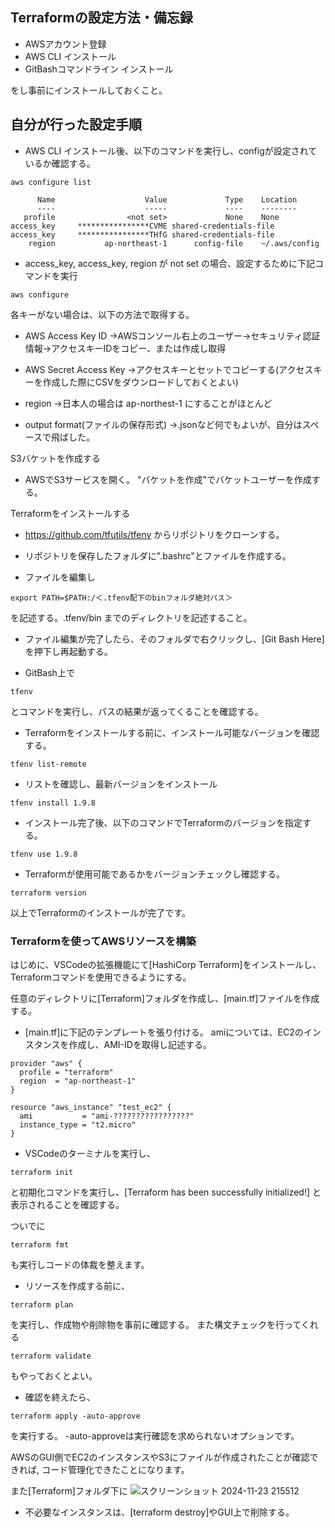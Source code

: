 ## Terraformの設定方法・備忘録

- AWSアカウント登録
- AWS CLI インストール
- GitBashコマンドライン インストール

をし事前にインストールしておくこと。

## 自分が行った設定手順

- AWS CLI インストール後、以下のコマンドを実行し、configが設定されているか確認する。

```console
aws configure list
```
```console
      Name                    Value             Type    Location
      ----                    -----             ----    --------
   profile                <not set>             None    None
access_key     ****************CVME shared-credentials-file
access_key     ****************THfG shared-credentials-file
    region           ap-northeast-1      config-file    ~/.aws/config
```

- access_key, access_key, region が not set の場合、設定するために下記コマンドを実行

```console
aws configure
```

各キーがない場合は、以下の方法で取得する。

- AWS Access Key ID
→AWSコンソール右上のユーザー→セキュリティ認証情報→アクセスキーIDをコピー、または作成し取得

- AWS Secret Access Key
→アクセスキーとセットでコピーする(アクセスキーを作成した際にCSVをダウンロードしておくとよい)

- region
→日本人の場合は ap-northest-1 にすることがほとんど

- output format(ファイルの保存形式)
→.jsonなど何でもよいが、自分はスペースで飛ばした。

S3バケットを作成する

- AWSでS3サービスを開く。 "バケットを作成"でバケットユーザーを作成する。

Terraformをインストールする

- https://github.com/tfutils/tfenv
からリポジトリをクローンする。

- リポジトリを保存したフォルダに".bashrc"とファイルを作成する。

- ファイルを編集し
```console
export PATH=$PATH:/＜.tfenv配下のbinフォルダ絶対パス＞
```
を記述する。.tfenv/bin までのディレクトリを記述すること。

- ファイル編集が完了したら、そのフォルダで右クリックし、[Git Bash Here]を押下し再起動する。

- GitBash上で
```console
tfenv
```
とコマンドを実行し、パスの結果が返ってくることを確認する。

- Terraformをインストールする前に、インストール可能なバージョンを確認する。
```console
tfenv list-remote
```

- リストを確認し、最新バージョンをインストール
```console
tfenv install 1.9.8
```

- インストール完了後、以下のコマンドでTerraformのバージョンを指定する。
```console
tfenv use 1.9.8
```

- Terraformが使用可能であるかをバージョンチェックし確認する。
```console
terraform version
```

以上でTerraformのインストールが完了です。

### Terraformを使ってAWSリソースを構築

はじめに、VSCodeの拡張機能にて[HashiCorp Terraform]をインストールし、
Terraformコマンドを使用できるようにする。

任意のディレクトリに[Terraform]フォルダを作成し、[main.tf]ファイルを作成する。

- [main.tf]に下記のテンプレートを張り付ける。
amiについては、EC2のインスタンスを作成し、AMI-IDを取得し記述する。

```console
provider "aws" {
  profile = "terraform"
  region  = "ap-northeast-1"
}

resource "aws_instance" "test_ec2" {
  ami           = "ami-?????????????????"
  instance_type = "t2.micro"
}
```

- VSCodeのターミナルを実行し、
```console
terraform init
```
と初期化コマンドを実行し、[Terraform has been successfully initialized!]
と表示されることを確認する。

ついでに
```console
terraform fmt
```
も実行しコードの体裁を整えます。

- リソースを作成する前に、
```console
terraform plan
```
を実行し、作成物や削除物を事前に確認する。
また構文チェックを行ってくれる
```console
terraform validate
```
もやっておくとよい。

- 確認を終えたら、
```console
terraform apply -auto-approve
```
を実行する。
-auto-approveは実行確認を求められないオプションです。

AWSのGUI側でEC2のインスタンスやS3にファイルが作成されたことが確認できれば,
コード管理化できたことになります。

また[Terraform]フォルダ下に
![スクリーンショット 2024-11-23 215512](https://github.com/user-attachments/assets/317e1ac2-e9f7-4b01-9611-361eccd750f9)



- 不必要なインスタンスは、[terraform destroy]やGUI上で削除する。





